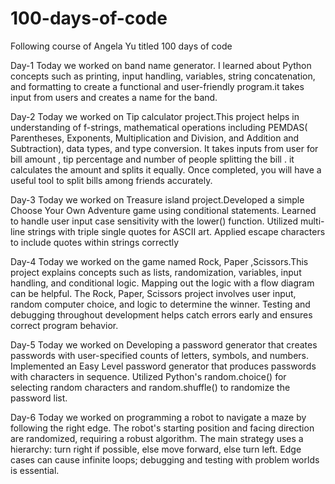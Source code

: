 # 100-days-of-code
Following course of Angela Yu titled 100 days of code

Day-1
Today we worked on band name generator. I learned about Python concepts such as printing, input handling, variables, string concatenation, and formatting to create a functional and user-friendly program.it takes input from users and creates a name for the band.

Day-2
Today we worked on Tip calculator project.This project helps in  understanding of f-strings, mathematical operations including PEMDAS( Parentheses, Exponents, Multiplication and Division, and Addition and Subtraction), data types, and type conversion. It takes inputs from user  for bill amount , tip percentage and number of people splitting the bill . it calculates the amount and splits it equally. Once completed, you will have a useful tool to split bills among friends accurately.

Day-3
Today we worked on Treasure island project.Developed a simple Choose Your Own Adventure game using conditional statements.
Learned to handle user input case sensitivity with the lower() function.
Utilized multi-line strings with triple single quotes for ASCII art.
Applied escape characters to include quotes within strings correctly

Day-4 
Today we worked on the game named Rock, Paper ,Scissors.This project explains concepts such as lists, randomization, variables, input handling, and conditional logic. Mapping out the logic with a flow diagram can be helpful. The Rock, Paper, Scissors project involves user input, random computer choice, and logic to determine the winner. Testing and debugging throughout development helps catch errors early and ensures correct program behavior.

Day-5 
Today we worked on Developing a password generator that creates passwords with user-specified counts of letters, symbols, and numbers.
Implemented an Easy Level password generator that produces passwords with characters in sequence.
Utilized Python's random.choice() for selecting random characters and random.shuffle() to randomize the password list.

Day-6
Today we worked on  programming a robot to navigate a maze by following the right edge.
The robot's starting position and facing direction are randomized, requiring a robust algorithm.
The main strategy uses a hierarchy: turn right if possible, else move forward, else turn left.
Edge cases can cause infinite loops; debugging and testing with problem worlds is essential.

























































































































































































































































































































































































































































